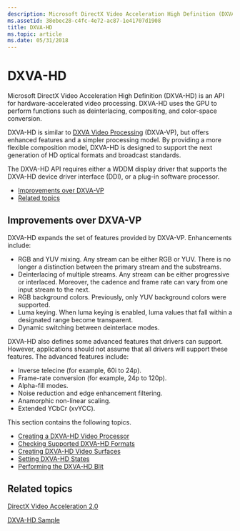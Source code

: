 ```yaml
---
description: Microsoft DirectX Video Acceleration High Definition (DXVA-HD) is an API for hardware-accelerated video processing.
ms.assetid: 38ebec28-c4fc-4e72-ac87-1e41707d1908
title: DXVA-HD
ms.topic: article
ms.date: 05/31/2018
---
```


# DXVA-HD

Microsoft DirectX Video Acceleration High Definition (DXVA-HD) is an API for hardware-accelerated video processing. DXVA-HD uses the GPU to perform functions such as deinterlacing, compositing, and color-space conversion.

DXVA-HD is similar to [DXVA Video Processing](dxva-video-processing.md) (DXVA-VP), but offers enhanced features and a simpler processing model. By providing a more flexible composition model, DXVA-HD is designed to support the next generation of HD optical formats and broadcast standards.

The DXVA-HD API requires either a WDDM display driver that supports the DXVA-HD device driver interface (DDI), or a plug-in software processor.

-   [Improvements over DXVA-VP](#improvements-over-dxva-vp)
-   [Related topics](#related-topics)

## Improvements over DXVA-VP

DXVA-HD expands the set of features provided by DXVA-VP. Enhancements include:

-   RGB and YUV mixing. Any stream can be either RGB or YUV. There is no longer a distinction between the primary stream and the substreams.
-   Deinterlacing of multiple streams. Any stream can be either progressive or interlaced. Moreover, the cadence and frame rate can vary from one input stream to the next.
-   RGB background colors. Previously, only YUV background colors were supported.
-   Luma keying. When luma keying is enabled, luma values that fall within a designated range become transparent.
-   Dynamic switching between deinterlace modes.

DXVA-HD also defines some advanced features that drivers can support. However, applications should not assume that all drivers will support these features. The advanced features include:

-   Inverse telecine (for example, 60i to 24p).
-   Frame-rate conversion (for example, 24p to 120p).
-   Alpha-fill modes.
-   Noise reduction and edge enhancement filtering.
-   Anamorphic non-linear scaling.
-   Extended YCbCr (xvYCC).

This section contains the following topics.

-   [Creating a DXVA-HD Video Processor](creating-a-dxva-hd-video-processor.md)
-   [Checking Supported DXVA-HD Formats](checking-supported-dxva-hd-formats.md)
-   [Creating DXVA-HD Video Surfaces](creating-dxva-hd-video-surfaces.md)
-   [Setting DXVA-HD States](setting-dxva-hd-states.md)
-   [Performing the DXVA-HD Blit](performing-the-dxva-hd-blit.md)

## Related topics

<dl> <dt>

[DirectX Video Acceleration 2.0](directx-video-acceleration-2-0.md)
</dt> <dt>

[DXVA-HD Sample](dxva-hd-sample.md)
</dt> </dl>

 

 



